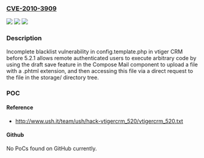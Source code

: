 ### [CVE-2010-3909](https://cve.mitre.org/cgi-bin/cvename.cgi?name=CVE-2010-3909)
![](https://img.shields.io/static/v1?label=Product&message=n%2Fa&color=blue)
![](https://img.shields.io/static/v1?label=Version&message=n%2Fa&color=blue)
![](https://img.shields.io/static/v1?label=Vulnerability&message=n%2Fa&color=brighgreen)

### Description

Incomplete blacklist vulnerability in config.template.php in vtiger CRM before 5.2.1 allows remote authenticated users to execute arbitrary code by using the draft save feature in the Compose Mail component to upload a file with a .phtml extension, and then accessing this file via a direct request to the file in the storage/ directory tree.

### POC

#### Reference
- http://www.ush.it/team/ush/hack-vtigercrm_520/vtigercrm_520.txt

#### Github
No PoCs found on GitHub currently.

